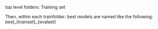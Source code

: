 top level folders: Training set

Then, within each trainfolder:
best models are named like the following:
best_{trainset}_{evalset}
